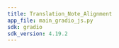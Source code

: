 ```yaml
---
title: Translation_Note_Alignment
app_file: main_gradio_js.py
sdk: gradio
sdk_version: 4.19.2
---
```

